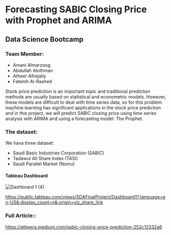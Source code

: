 
# Forecasting SABIC Closing Price with Prophet and ARIMA
## Data Science Bootcamp

### Team Member:
* Amani Almarzoog
* Abdullah Alothman
* Atheer Alhejaily
* Fatemh Al-Rashed

Stock price prediction is an important topic and traditional prediction methods are usually based on statistical and econometric models. However, these models are difficult to deal with time series data, so for this problem machine learning has significant applications in the stock price prediction and in this project, we will predict SABIC closing price using time series analysis with ARIMA and using a forecasting model: The Prophet.

### The dataset:
We hava three dataset:
- Saudi Basic Industries Corporation (SABIC) 
- Tadawul All Share Index (TASI) 
- Saudi Parallel Market (Nomu)


#### Tableau Dashboard 

![Dashboard 1 (4)](https://user-images.githubusercontent.com/81245467/125212971-53f00c80-e2b9-11eb-9005-9cece45f20bd.png)

   https://public.tableau.com/views/SDAFinalProject/Dashboard1?:language=en-US&:display_count=n&:origin=viz_share_link
  
### Full Article::
https://atheera.medium.com/sabic-closing-price-prediction-252c12332a6


